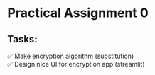 # Practical Assignment 0  
## Tasks:  
✅ Make encryption algorithm (substitution)  
✅ Design nice UI for encryption app (streamlit)  
